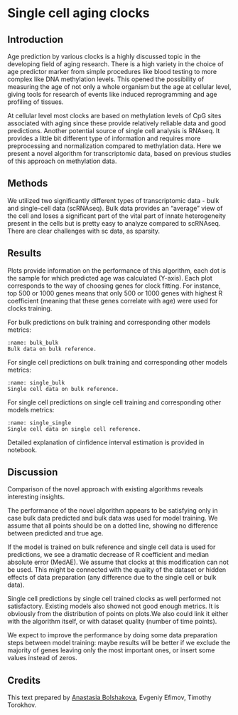 # Single cell aging clocks

## Introduction

Age prediction by various clocks is a highly discussed topic in the developing field of aging research. There is a high variety in the choice of age predictor marker from simple procedures like blood testing to more complex like DNA methylation levels. This opened the possibility of measuring the age of not only a whole organism but the age at cellular level, giving tools for research of events like induced reprogramming and age profiling of tissues.

At cellular level most clocks are based on methylation levels of CpG sites associated with aging since these provide relatively reliable data and good predictions. Another potential source of  single cell analysis is RNAseq. It provides a little bit different type of information and requires more preprocessing and normalization compared to methylation data.
Here we present a novel algorithm for transcriptomic data, based on previous studies of this approach on methylation data. 


## Methods

We utilized two significantly different types of transcriptomic data - bulk and single-cell data (scRNAseq). Bulk data provides an “average” view of the cell and loses a significant part of the vital part of innate heterogeneity present in the cells but is pretty easy to analyze compared to scRNAseq. There are clear challenges with sc data, as sparsity. 

## Results

Plots provide information on the performance of this algorithm, each dot is the sample for which predicted age was calculated (Y-axis). Each plot corresponds to the way of choosing genes for clock fitting. For instance, top 500 or 1000 genes means that only 500 or 1000 genes with highest R coefficient (meaning that these genes correlate with age) were used for clocks training.

For bulk predictions on bulk training and corresponding other models metrics: 

```{figure} figs/bulk_bulk.png
:name: bulk_bulk
Bulk data on bulk reference.
```
For single cell predictions on bulk training and corresponding other models metrics: 

```{figure} figs/single_bulk.png
:name: single_bulk
Single cell data on bulk reference.
```
For single cell predictions on single cell training and corresponding other models metrics: 

```{figure} figs/single_single.png
:name: single_single
Single cell data on single cell reference.
```

Detailed explanation of cinfidence interval estimation is provided in notebook.

## Discussion

Comparison of the novel approach with existing algorithms reveals interesting insights.

The performance of the novel algorithm appears to be satisfying only in case bulk data predicted and bulk data was used for model training. We assume that all points should be on a dotted line, showing no difference between predicted and true age. 

If the model is trained on bulk reference and single cell data is used for predictions, we see a dramatic decrease of R coefficient and median absolute error (MedAE). We assume that clocks at this modification can not be used. This might be connected with the quality of the dataset or hidden effects of data preparation (any difference due to the single cell or bulk data). 

Single cell predictions by single cell trained clocks as well performed not satisfactory. Existing models also showed not good enough metrics. It is obviously from the distribution of points on plots.We also could link it either with the algorithm itself, or with dataset quality (number of time points). 

We expect to improve the performance by doing some data preparation steps between model training: maybe results will be better if we exclude the majority of genes leaving only the most important ones, or insert some values instead of zeros. 

## Credits
This text prepared by [Anastasia Bolshakova](https://www.linkedin.com/in/anastasia-kuzoyatova), Evgeniy Efimov, Timothy Torokhov. 

